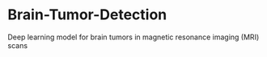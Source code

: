 # Brain-Tumor-Detection
Deep learning model for brain tumors in magnetic resonance imaging (MRI) scans
